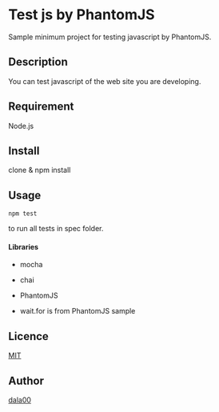 Test js by PhantomJS
====

Sample minimum project for testing javascript by PhantomJS.

## Description

You can test javascript of the web site you are developing.

## Requirement

Node.js

## Install

clone & npm install

## Usage

```
npm test
```
to run all tests in spec folder.

#### Libraries

* mocha
* chai
* PhantomJS

* wait.for is from PhantomJS sample

## Licence

[MIT](https://github.com/tcnksm/tool/blob/master/LICENCE)

## Author

[dala00](https://github.com/dala00)
